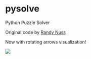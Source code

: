 # pysolve
Python Puzzle Solver 

Original code by [Randy Nuss](http://ideaconsulting.com/) 

Now with rotating arrows visualization!

![](../img/frames-rotate-hsv-arrows-centered-30s10d.gif)  